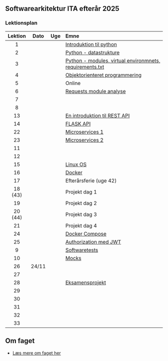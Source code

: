 ## Softwarearkitektur ITA efterår 2025

### Lektionsplan


| Lektion |    Dato    |   Uge   |       Emne                            |
|:-----:|:---------:|:-------:|:----------------------------------------------------------|
|    1    |            |         | [Introduktion til python](materialer/intro1/py_intro_1.md)                |
|    2    |            |         | [Python - datastrukture](materialer/intro2/py_intro_2.md)                 |
|    3    |            |         | [Python - modules, virtual environmnets, requirements.txt](materialer/intro3/py_intro_3.md)|
|    4    |            |         | [Objektorienteret programmering](materialer/oop1/oop_1.md)|
|    5    |            |         | Online |
|    6   |            |         | [Requests module analyse](materialer/requests_module/requests.md)|
|    7    |            |         |          |
|    8    |            |         |          |
|   13     |            |         | [En introduktion til REST API](materialer/restapi1/introduktion_til_rest_api.md)|
|   14     |            |         | [FLASK API](materialer/restapi2/flask.md)|
|   22       |            |         | [Microservices 1](lessons/ses10.md) |
|   23       |            |         | [Microservices 2](lessons/ses10.md)  |
|   11     |            |         | [](lessons/ses10.md) |
|   12     |            |         | [](lessons/ses10.md) |
|   15     |            |         | [Linux OS](materialer/docker1/docker_1.md)|
|   16     |            |         | [Docker](materialer/docker2/docker_2.md)|
|   17     |            |         | Efterårsferie (uge 42) |
|   18 (43)   |       |         | Projekt dag 1 |
|   19       |       |         | Projekt dag 2 |
|   20 (44)  |       |         | Projekt dag 3 |
|   21       |       |         | Projekt dag 4 |
|   24       |            |         | [Docker Compose](materialer/docker3/docker_3.md) |
|   25       |            |         | [Authorization med JWT](lessons/ses10.md)  |
|    9    |            |         | [Softwaretests ](materialer/tests1/testing_1.md) |
|   10     |            |         | [Mocks](materialer/tests2/testing_2.md) |
|   26      |     24/11  |         | [](lessons/ses10.md)  |
|   27       |            |         | [](lessons/ses10.md)  |
|   28       |            |         | [Eksamensprojekt ](lessons/ses10.md)    |
|   29       |            |         | [](lessons/ses10.md) |
|   30       |            |         | [](lessons/ses10.md)  |
|   31       |            |         | [](lessons/ses10.md)  |
|   32       |            |         | |
|   33       |            |         | [](lessons/ses10.md)  |

## Om faget
* [Læs mere om faget her](formalia/about_this_elective.md)
